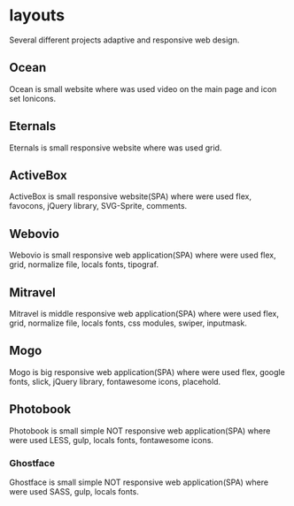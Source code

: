 # layouts
Several different projects adaptive and responsive web design.

## Ocean
Ocean is small website where was used video on the main page and icon set Ionicons.

## Eternals
Eternals is small responsive website where was used grid.

## ActiveBox
ActiveBox is small responsive website(SPA) where were used flex, favocons, jQuery library, SVG-Sprite, comments.

## Webovio
Webovio is small responsive web application(SPA) where were used flex, grid, normalize file, locals fonts, tipograf.

## Mitravel
Mitravel is middle responsive web application(SPA) where were used flex, grid, normalize file, locals fonts, css modules, swiper, inputmask.

## Mogo
Mogo is big responsive web application(SPA) where were used flex, google fonts, slick, jQuery library, fontawesome icons, placehold.

## Photobook
Photobook is small simple NOT responsive web application(SPA) where were used LESS, gulp, locals fonts, fontawesome icons.

### Ghostface
Ghostface is small simple NOT responsive web application(SPA) where were used SASS, gulp, locals fonts.
